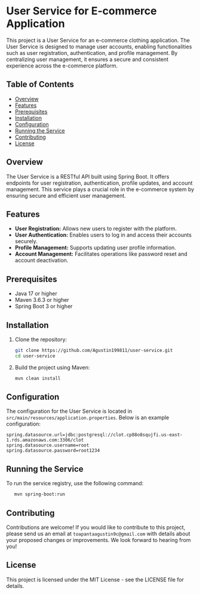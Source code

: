 # User Service for E-commerce Application

This project is a User Service for an e-commerce clothing application. The User Service is designed to manage user accounts, enabling functionalities such as user registration, authentication, and profile management. By centralizing user management, it ensures a secure and consistent experience across the e-commerce platform.

## Table of Contents

- [Overview](#overview)
- [Features](#features)
- [Prerequisites](#prerequisites)
- [Installation](#installation)
- [Configuration](#configuration)
- [Running the Service](#running-the-service)
- [Contributing](#contributing)
- [License](#license)

## Overview

The User Service is a RESTful API built using Spring Boot. It offers endpoints for user registration, authentication, profile updates, and account management. This service plays a crucial role in the e-commerce system by ensuring secure and efficient user management.

## Features

- **User Registration:** Allows new users to register with the platform.
- **User Authentication:** Enables users to log in and access their accounts securely.
- **Profile Management:** Supports updating user profile information.
- **Account Management:** Facilitates operations like password reset and account deactivation.

## Prerequisites

- Java 17 or higher
- Maven 3.6.3 or higher
- Spring Boot 3 or higher

## Installation

1. Clone the repository:

    ```sh
    git clone https://github.com/Agustin199811/user-service.git
    cd user-service
    ```

2. Build the project using Maven:

    ```sh
    mvn clean install
    ```

## Configuration

The configuration for the User Service is located in `src/main/resources/application.properties`. Below is an example configuration:

```properties
spring.datasource.url=jdbc:postgresql://clot.cp88o8squjfi.us-east-1.rds.amazonaws.com:3306/clot
spring.datasource.username=root
spring.datasource.password=root1234
```

## Running the Service

To run the service registry, use the following command:

 ```sh
    mvn spring-boot:run
```

## Contributing

Contributions are welcome! If you would like to contribute to this project, please send us an email at
`toapantaagustin9c@gmail.com` with details about your proposed changes or improvements. We look forward to hearing from you!

## License

This project is licensed under the MIT License - see the LICENSE file for details.
